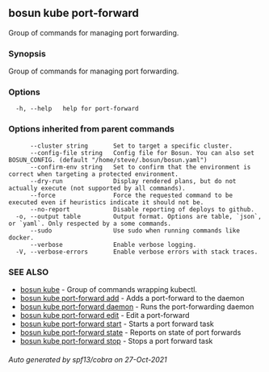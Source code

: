 ## bosun kube port-forward

Group of commands for managing port forwarding.

### Synopsis

Group of commands for managing port forwarding.

### Options

```
  -h, --help   help for port-forward
```

### Options inherited from parent commands

```
      --cluster string       Set to target a specific cluster.
      --config-file string   Config file for Bosun. You can also set BOSUN_CONFIG. (default "/home/steve/.bosun/bosun.yaml")
      --confirm-env string   Set to confirm that the environment is correct when targeting a protected environment.
      --dry-run              Display rendered plans, but do not actually execute (not supported by all commands).
      --force                Force the requested command to be executed even if heuristics indicate it should not be.
      --no-report            Disable reporting of deploys to github.
  -o, --output table         Output format. Options are table, `json`, or `yaml`. Only respected by a some commands.
      --sudo                 Use sudo when running commands like docker.
      --verbose              Enable verbose logging.
  -V, --verbose-errors       Enable verbose errors with stack traces.
```

### SEE ALSO

* [bosun kube](bosun_kube.md)	 - Group of commands wrapping kubectl.
* [bosun kube port-forward add](bosun_kube_port-forward_add.md)	 - Adds a port-forward to the daemon
* [bosun kube port-forward daemon](bosun_kube_port-forward_daemon.md)	 - Runs the port-forwarding daemon
* [bosun kube port-forward edit](bosun_kube_port-forward_edit.md)	 - Edit a port-forward
* [bosun kube port-forward start](bosun_kube_port-forward_start.md)	 - Starts a port forward task
* [bosun kube port-forward state](bosun_kube_port-forward_state.md)	 - Reports on state of port forwards
* [bosun kube port-forward stop](bosun_kube_port-forward_stop.md)	 - Stops a port forward task

###### Auto generated by spf13/cobra on 27-Oct-2021
